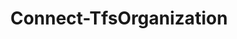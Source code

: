 ﻿---
title: Connect-TfsOrganization
breadcrumbs: [ "Organization" ]
parent: "Organization"
description: "Connects to an Azure DevOps organization or a TFS Team Project Collection. "
remarks: "The Connect-TfsOrganization cmdlet connects to an Azure DevOps organization or a TFS Team Project Collection. That connection can be later reused by other TfsCmdlets commands until it's closed by a call to Disconnect-TfsOrganization. "
parameterSets: 
  "_All_": [ Cached, Credential, Interactive, Organization, Passthru, Password, PersonalAccessToken, Server, UserName ] 
  "Cached credentials":  
    Organization: 
      type: "object"  
      position: "0"  
      required: true  
    Cached: 
      type: "SwitchParameter"  
      required: true  
    Passthru: 
      type: "SwitchParameter"  
    Server: 
      type: "object"  
  "User name and password":  
    Organization: 
      type: "object"  
      position: "0"  
      required: true  
    Password: 
      type: "SecureString"  
      required: true  
    UserName: 
      type: "string"  
      required: true  
    Passthru: 
      type: "SwitchParameter"  
    Server: 
      type: "object"  
  "Credential object":  
    Organization: 
      type: "object"  
      position: "0"  
      required: true  
    Credential: 
      type: "object"  
      required: true  
    Passthru: 
      type: "SwitchParameter"  
    Server: 
      type: "object"  
  "Personal Access Token":  
    Organization: 
      type: "object"  
      position: "0"  
      required: true  
    PersonalAccessToken: 
      type: "string"  
      required: true  
    Passthru: 
      type: "SwitchParameter"  
    Server: 
      type: "object"  
  "Prompt for credential":  
    Organization: 
      type: "object"  
      position: "0"  
      required: true  
    Interactive: 
      type: "SwitchParameter"  
    Passthru: 
      type: "SwitchParameter"  
    Server: 
      type: "object" 
parameters: 
  - name: "Organization" 
    description: "Specifies the URL to the Azure DevOps Organization or Team Project Collection to connect to, a TfsTeamProjectCollection object (Windows PowerShell only), or a VssConnection object. You can also connect to an Azure DevOps Services organization by simply providing its name instead of the full URL. " 
    required: true 
    globbing: false 
    pipelineInput: "true (ByValue)" 
    position: 0 
    type: "object" 
    aliases: [ Collection ] 
  - name: "Collection" 
    description: "Specifies the URL to the Azure DevOps Organization or Team Project Collection to connect to, a TfsTeamProjectCollection object (Windows PowerShell only), or a VssConnection object. You can also connect to an Azure DevOps Services organization by simply providing its name instead of the full URL. This is an alias of the Organization parameter." 
    required: true 
    globbing: false 
    pipelineInput: "true (ByValue)" 
    position: 0 
    type: "object" 
    aliases: [ Collection ] 
  - name: "Passthru" 
    description: "Returns the results of the command. By default, this cmdlet does not generate any output. " 
    globbing: false 
    type: "SwitchParameter" 
    defaultValue: "False" 
  - name: "Server" 
    description: "Specifies the URL to the Team Foundation Server to connect to, a TfsConfigurationServer object (Windows PowerShell only), or a VssConnection object. When omitted, it defaults to the connection set by Connect-TfsConfiguration (if any). For more details, see the Get-TfsConfigurationServer cmdlet. " 
    globbing: false 
    pipelineInput: "true (ByValue)" 
    type: "object" 
  - name: "Cached" 
    description: "Specifies that cached (default) credentials should be used when possible/available. " 
    required: true 
    globbing: false 
    type: "SwitchParameter" 
    defaultValue: "False" 
  - name: "UserName" 
    description: "Specifies a user name for authentication modes (such as Basic) that support username/password-based credentials. Must be used in conjunction with the -Password argument " 
    required: true 
    globbing: false 
    type: "string" 
  - name: "Password" 
    description: "Specifies a password for authentication modes (such as Basic) that support username/password-based credentials. Must be used in conjunction with the -UserName argument " 
    required: true 
    globbing: false 
    type: "SecureString" 
  - name: "Credential" 
    description: "Specifies a user account that has permission to perform this action. To provide a user name and password, a Personal Access Token, and/or to open a input dialog to enter your credentials, call Get-TfsCredential with the appropriate arguments and pass its return to this argument. " 
    required: true 
    globbing: false 
    type: "object" 
  - name: "PersonalAccessToken" 
    description: "Specifies a personal access token, used as an alternate credential, to authenticate to Azure DevOps " 
    required: true 
    globbing: false 
    type: "string" 
    aliases: [ Pat ] 
  - name: "Pat" 
    description: "Specifies a personal access token, used as an alternate credential, to authenticate to Azure DevOps This is an alias of the PersonalAccessToken parameter." 
    required: true 
    globbing: false 
    type: "string" 
    aliases: [ Pat ] 
  - name: "Interactive" 
    description: "Prompts for user credentials. Can be used for any Team Foundation Server or Azure DevOps account - the proper login dialog is automatically selected. Should only be used in an interactive PowerShell session (i.e., a PowerShell terminal window), never in an unattended script (such as those executed during an automated build). Currently it is only supported in Windows PowerShell. " 
    globbing: false 
    type: "SwitchParameter" 
    defaultValue: "False"
inputs: 
  - type: "System.Object" 
    description: "Specifies the URL to the Azure DevOps Organization or Team Project Collection to connect to, a TfsTeamProjectCollection object (Windows PowerShell only), or a VssConnection object. You can also connect to an Azure DevOps Services organization by simply providing its name instead of the full URL. " 
  - type: "System.Object" 
    description: "Specifies the URL to the Team Foundation Server to connect to, a TfsConfigurationServer object (Windows PowerShell only), or a VssConnection object. When omitted, it defaults to the connection set by Connect-TfsConfiguration (if any). For more details, see the Get-TfsConfigurationServer cmdlet. "
outputs: 
  - type: "Microsoft.VisualStudio.Services.WebApi.VssConnection" 
    description: 
notes: 
relatedLinks: 
  - text: "Online Version:" 
    uri: "https://tfscmdlets.dev/docs/cmdlets/Organization/Connect-TfsOrganization"
aliases: 
examples: 
  - title: "----------  EXAMPLE 1  ----------" 
    code: "PS> Connect-TfsOrganization -Collection http://tfs:8080/tfs/DefaultCollection" 
    remarks: "Connects to a collection called \"DefaultCollection\" in a TF server called \"tfs\" using the cached credentials of the logged-on user" 
  - title: "----------  EXAMPLE 2  ----------" 
    code: "PS> Connect-TfsOrganization -Collection http://tfs:8080/tfs/DefaultCollection -Interactive" 
    remarks: "Connects to a collection called \"DefaultCollection\" in a Team Foundation server called \"tfs\", firstly prompting the user for credentials (it ignores the cached credentials for the currently logged-in user). It's equivalent to the command: `Connect-TfsOrganization -Collection http://tfs:8080/tfs/DefaultCollection -Credential (Get-TfsCredential -Interactive)`"
---
